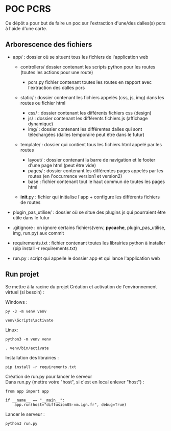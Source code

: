 # POC PCRS

Ce dépôt a pour but de faire un poc sur l'extraction d'une/des dalles(s) pcrs à l'aide d'une carte.

## Arborescence des fichiers

* app/ : dossier où se situent tous les fichiers de l'application web

    * controllers/ dossier contenant les scripts python pour les routes (toutes les actions pour une route)
        
        * pcrs.py fichier contenant toutes les routes en rapport avec l'extraction des dalles pcrs 
    
    * static/ : dossier contenant les fichiers appelés (css, js, img) dans les routes ou fichier html
        * css/ : dossier contenant les différents fichiers css (design)
        * js/ : dossier contenant les différents fichiers js (affichage dynamique)
        * img/ : dossier contenant les différentes dalles qui sont téléchargées (dalles temporaire peut être dans le futur)
    
    * template/ : dossier qui contient tous les fichiers html appelé par les routes
        * layout/ : dossier contenant la barre de navigation et le footer d'une page html (peut être vide)
        * pages/ : dossier contenant les différentes pages appelés par les routes (en l'occurrence version1 et version2)
        * base : fichier contenant tout le haut commun de toutes les pages html
    
    * __init__.py : fichier qui initialise l'app + configure les différents fichiers de routes

* plugin_pas_utilise/ : dossier où se situe des plugins js qui pourraient être utile dans le futur

* .gitignore : on ignore certains fichiers(venv, __pycache__, plugin_pas_utilise, img, run.py) aux commit

* requirements.txt : fichier contenant toutes les librairies python à installer (pip install -r requirements.txt)

* run.py : script qui appelle le dossier app et qui lance l'application web


## Run projet

Se mettre à la racine du projet
Création et activation de l'environnement virtuel (si besoin) :

Windows :
```
py -3 -m venv venv
```

```
venv\Scripts\activate
```
Linux:
```
python3 -m venv venv
```

```
. venv/bin/activate
```

Installation des librairies :
```
pip install -r requirements.txt
```

Création de run.py pour lancer le serveur\
Dans run.py (mettre votre "host", si c'est en local enlever "host") :
```
from app import app

if __name__ == "__main__":
    app.run(host="diffusion05-vm.ign.fr", debug=True)
```

Lancer le serveur :
```
python3 run.py
```